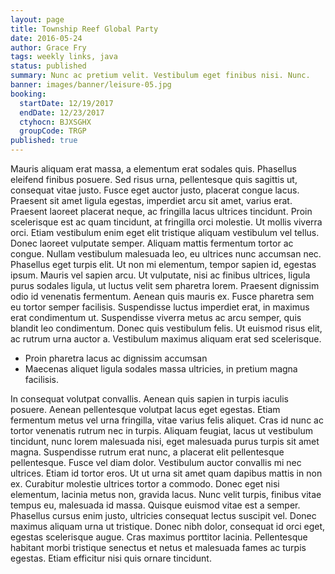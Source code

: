 ```yaml
---
layout: page
title: Township Reef Global Party
date: 2016-05-24
author: Grace Fry
tags: weekly links, java
status: published
summary: Nunc ac pretium velit. Vestibulum eget finibus nisi. Nunc.
banner: images/banner/leisure-05.jpg
booking:
  startDate: 12/19/2017
  endDate: 12/23/2017
  ctyhocn: BJXSGHX
  groupCode: TRGP
published: true
---
```

Mauris aliquam erat massa, a elementum erat sodales quis. Phasellus eleifend finibus posuere. Sed risus urna, pellentesque quis sagittis ut, consequat vitae justo. Fusce eget auctor justo, placerat congue lacus. Praesent sit amet ligula egestas, imperdiet arcu sit amet, varius erat. Praesent laoreet placerat neque, ac fringilla lacus ultrices tincidunt. Proin scelerisque est ac quam tincidunt, at fringilla orci molestie. Ut mollis viverra orci. Etiam vestibulum enim eget elit tristique aliquam vestibulum vel tellus. Donec laoreet vulputate semper.
Aliquam mattis fermentum tortor ac congue. Nullam vestibulum malesuada leo, eu ultrices nunc accumsan nec. Phasellus eget turpis elit. Ut non mi elementum, tempor sapien id, egestas ipsum. Mauris vel sapien arcu. Ut vulputate, nisi ac finibus ultrices, ligula purus sodales ligula, ut luctus velit sem pharetra lorem. Praesent dignissim odio id venenatis fermentum. Aenean quis mauris ex. Fusce pharetra sem eu tortor semper facilisis. Suspendisse luctus imperdiet erat, in maximus erat condimentum ut. Suspendisse viverra metus ac arcu semper, quis blandit leo condimentum. Donec quis vestibulum felis. Ut euismod risus elit, ac rutrum urna auctor a. Vestibulum maximus aliquam erat sed scelerisque.

* Proin pharetra lacus ac dignissim accumsan
* Maecenas aliquet ligula sodales massa ultricies, in pretium magna facilisis.

In consequat volutpat convallis. Aenean quis sapien in turpis iaculis posuere. Aenean pellentesque volutpat lacus eget egestas. Etiam fermentum metus vel urna fringilla, vitae varius felis aliquet. Cras id nunc ac tortor venenatis rutrum nec in turpis. Aliquam feugiat, lacus ut vestibulum tincidunt, nunc lorem malesuada nisi, eget malesuada purus turpis sit amet magna. Suspendisse rutrum erat nunc, a placerat elit pellentesque pellentesque. Fusce vel diam dolor. Vestibulum auctor convallis mi nec ultrices. Etiam id tortor eros.
Ut ut urna sit amet quam dapibus mattis in non ex. Curabitur molestie ultrices tortor a commodo. Donec eget nisi elementum, lacinia metus non, gravida lacus. Nunc velit turpis, finibus vitae tempus eu, malesuada id massa. Quisque euismod vitae est a semper. Phasellus cursus enim justo, ultricies consequat lectus suscipit vel. Donec maximus aliquam urna ut tristique. Donec nibh dolor, consequat id orci eget, egestas scelerisque augue. Cras maximus porttitor lacinia. Pellentesque habitant morbi tristique senectus et netus et malesuada fames ac turpis egestas. Etiam efficitur nisi quis ornare tincidunt.
